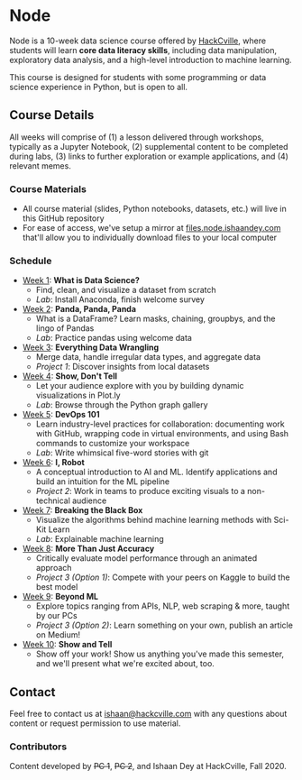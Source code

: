 # Node
Node is a 10-week data science course offered by [HackCville](https://hackcville.com/), where students will learn **core data literacy skills**, including data manipulation, exploratory data analysis, and a high-level introduction to machine learning. 

This course is designed for students with some programming or data science experience in Python, but is open to all. 

## Course Details 
All weeks will comprise of (1) a lesson delivered through workshops, typically as a Jupyter Notebook, (2) supplemental content to be completed during labs, (3) links to further exploration or example applications, and (4) relevant memes. 

### Course Materials
- All course material (slides, Python notebooks, datasets, etc.) will live in this GitHub repository
- For ease of access, we've setup a mirror at [files.node.ishaandey.com](https://files.node.ishaandey.com/) that'll allow you to individually download files to your local computer 

### Schedule
- [Week 1](./week-1): **What is Data Science?** 
    - Find, clean, and visualize a dataset from scratch
    - *Lab*: Install Anaconda, finish welcome survey
- [Week 2](./week-2): **Panda, Panda, Panda** 
    - What is a DataFrame? Learn masks, chaining, groupbys, and the lingo of Pandas
    - *Lab*: Practice pandas using welcome data
- [Week 3](./week-3): **Everything Data Wrangling** 
    - Merge data, handle irregular data types, and aggregate data 
    - *Project 1*: Discover insights from local datasets
- [Week 4](./week-4): **Show, Don't Tell** 
    - Let your audience explore with you by building dynamic visualizations in Plot\.ly 
    - *Lab*: Browse through the Python graph gallery
- [Week 5](./week-5): **DevOps 101** 
    - Learn industry-level practices for collaboration: documenting work with GitHub, wrapping code in virtual environments, and using Bash commands to customize your workspace
    - *Lab*: Write whimsical five-word stories with git
- [Week 6](./week-6): **I, Robot** 
    - A conceptual introduction to AI and ML. Identify applications and build an intuition for the ML pipeline
    - *Project 2*: Work in teams to produce exciting visuals to a non-technical audience 
- [Week 7](./week-7): **Breaking the Black Box** 
    - Visualize the algorithms behind machine learning methods with Sci-Kit Learn
    - *Lab*: Explainable machine learning
- [Week 8](./week-8): **More Than Just Accuracy** 
    - Critically evaluate model performance through an animated approach
    - *Project 3 (Option 1)*: Compete with your peers on Kaggle to build the best model
- [Week 9](./week-9): **Beyond ML** 
    - Explore topics ranging from APIs, NLP, web scraping & more, taught by our PCs
    - *Project 3 (Option 2)*: Learn something on your own, publish an article on Medium!
- [Week 10](./week-10): **Show and Tell** 
    - Show off your work! Show us anything you've made this semester, and we'll present what we're excited about, too.

## Contact
Feel free to contact us at ishaan@hackcville.com with any questions about content or request permission to use material.

### Contributors
Content developed by ~~PC 1~~, ~~PC 2~~, and Ishaan Dey at HackCville, Fall 2020. 
